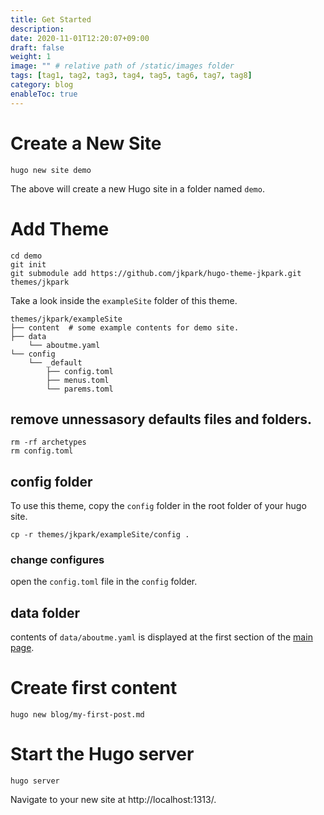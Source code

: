 ```yaml
---
title: Get Started
description: 
date: 2020-11-01T12:20:07+09:00
draft: false
weight: 1
image: "" # relative path of /static/images folder
tags: [tag1, tag2, tag3, tag4, tag5, tag6, tag7, tag8]
category: blog
enableToc: true
---
```


# Create a New Site

```
hugo new site demo
```

The above will create a new Hugo site in a folder named `demo`.

# Add Theme

```
cd demo
git init
git submodule add https://github.com/jkpark/hugo-theme-jkpark.git themes/jkpark
```

Take a look inside the `exampleSite` folder of this theme.
```
themes/jkpark/exampleSite
├── content  # some example contents for demo site.
├── data
    └── aboutme.yaml
└── config
    └── _default
        ├── config.toml
        ├── menus.toml
        └── parems.toml
```

## remove unnessasory defaults files and folders.

```
rm -rf archetypes
rm config.toml
```

## config folder
To use this theme, copy the `config` folder in the root folder of your hugo site.

```
cp -r themes/jkpark/exampleSite/config .
```

### change configures

open the `config.toml` file in the `config` folder.


## data folder

contents of `data/aboutme.yaml` is displayed at the first section of the [main page](/).


# Create first content

```
hugo new blog/my-first-post.md
```

# Start the Hugo server

```
hugo server
```

Navigate to your new site at http://localhost:1313/.